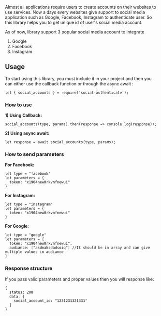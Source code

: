 
Almost all applications require users to create accounts on their websites to use services. Now a days every websites give support to social media application such as Google, Facebook, Instagram to authenticate user.
So this library helps you to get unique id of user's social media account. 

As of now, library support 3 popular social media account to integrate
1) Google
2) Facebook
3) Instagram

## Usage

To start using this library, you must include it in your project and then you can either use the callback function or through the async await :
```
let { social_accounts } = require('social-authenticate');
```
### How to use

**1) Using Callback:**

```
social_accounts(type, params).then(response => console.log(response));
```

**2) Using async await:**
```
let response = await social_accounts(type, params);
```
### How to send parameters

**For Facebook:**
```
let type = "facebook"
let parameters = { 
  token: "x1904new0rkvnfnewui"
}
```

**For Instagram:**
```
let type = "instagram"
let parameters = { 
  token: "x1904new0rkvnfnewui"
}
```

**For Google:**
```
let type = "google"
let parameters = { 
  token: "x1904new0rkvnfnewui",
  audiance: ["asdnaksdadsoiq"] //It should be in array and can give multiple values in audiance
}
```

### Response structure

If you pass valid parameters and proper values then you will response like: 
```
{
  status: 200
  data: {
    social_account_id: "1231231321331"
  }
}
```



